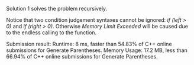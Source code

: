 Solution 1 solves the problem recursively.

Notice that two condition judgement syntaxes cannot be ignored: *if (left > 0)* and *if (right > 0)*. Otherwise *Memory Limit Exceeded* will be 
caused due to the endless calling to the function.

Submission result:
Runtime: 8 ms, faster than 54.83% of C++ online submissions for Generate Parentheses.
Memory Usage: 17.2 MB, less than 66.94% of C++ online submissions for Generate Parentheses.
